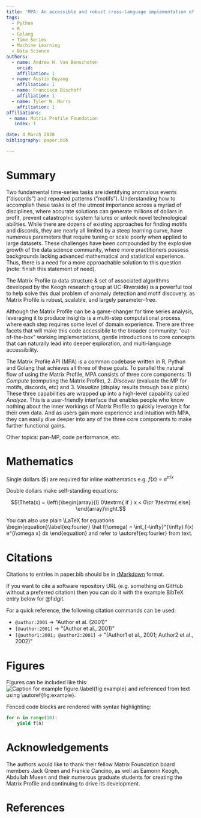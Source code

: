 ```yaml
---
title: 'MPA: An accessible and robust cross-language implementation of the Matrix Profile'
tags:
  - Python
  - R
  - Golang
  - Time Series
  - Machine Learning
  - Data Science
authors:
  - name: Andrew H. Van Benschoten
    orcid: 
    affiliation: 1
  - name: Austin Ouyang
    affiliation: 1
  - name: Francisco Bischoff
    affiliation: 1
  - name: Tyler W. Marrs
    affiliation: 1
affiliations:
 - name: Matrix Profile Foundation
   index: 1

date: 4 March 2020
bibliography: paper.bib

---
```


# Summary
Two fundamental time-series tasks are identifying anomalous events (“discords”) and repeated patterns (“motifs”). Understanding how to accomplish these tasks is of the utmost importance across a myriad of disciplines, where accurate solutions can generate millions of dollars in profit, prevent catastrophic system failures or unlock novel technological abilities. While there are dozens of existing approaches for finding motifs and discords, they are nearly all limited by a steep learning curve, have numerous parameters that require tuning or scale poorly when applied to large datasets. These challenges have been compounded by the explosive growth of the data science community, where more practitioners possess backgrounds lacking advanced mathematical and statistical experience. Thus, there is a need for a more approachable solution to this question (note: finish this statement of need).

The Matrix Profile (a data structure & set of associated algorithms developed by the Keogh research group at UC-Riverside) is a powerful tool to help solve this dual problem of anomaly detection and motif discovery, as Matrix Profile is robust, scalable, and largely parameter-free.

Although the Matrix Profile can be a game-changer for time series analysis, leveraging it to produce insights is a multi-step computational process, where each step requires some level of domain experience. There are three facets that will make this code accessibile to the broader community: “out-of-the-box” working implementations, gentle introductions to core concepts that can naturally lead into deeper exploration, and multi-language accessibility.

The Matrix Profile API (MPA) is a common codebase written in R, Python and Golang that achieves all three of these goals. To parallel the natural flow of using the Matrix Profile, MPA consists of three core components: 1) _Compute_ (computing the Matrix Profile), 2. _Discover_ (evaluate the MP for motifs, discords, etc) and 3. _Visualize_ (display results through basic plots) These three capabilities are wrapped up into a high-level capability called _Analyze_. This is a user-friendly interface that enables people who know nothing about the inner workings of Matrix Profile to quickly leverage it for their own data. And as users gain more experience and intuition with MPA, they can easily dive deeper into any of the three core components to make further functional gains.

Other topics: pan-MP, code performance, etc.

# Mathematics

Single dollars ($) are required for inline mathematics e.g. $f(x) = e^{\pi/x}$

Double dollars make self-standing equations:

$$\Theta(x) = \left\{\begin{array}{l}
0\textrm{ if } x < 0\cr
1\textrm{ else}
\end{array}\right.$$

You can also use plain \LaTeX for equations
\begin{equation}\label{eq:fourier}
\hat f(\omega) = \int_{-\infty}^{\infty} f(x) e^{i\omega x} dx
\end{equation}
and refer to \autoref{eq:fourier} from text.

# Citations

Citations to entries in paper.bib should be in
[rMarkdown](http://rmarkdown.rstudio.com/authoring_bibliographies_and_citations.html)
format.

If you want to cite a software repository URL (e.g. something on GitHub without a preferred
citation) then you can do it with the example BibTeX entry below for @fidgit.

For a quick reference, the following citation commands can be used:
- `@author:2001`  ->  "Author et al. (2001)"
- `[@author:2001]` -> "(Author et al., 2001)"
- `[@author1:2001; @author2:2001]` -> "(Author1 et al., 2001; Author2 et al., 2002)"

# Figures

Figures can be included like this:
![Caption for example figure.\label{fig:example}](figure.png)
and referenced from text using \autoref{fig:example}.

Fenced code blocks are rendered with syntax highlighting:
```python
for n in range(10):
    yield f(n)
```	

# Acknowledgements

The authors would like to thank their fellow Matrix Foundation board members Jack Green and Frankie Cancino, as well as Eamonn Keogh, Abdullah Mueen and their numerous graduate students for creating the Matrix Profile and continuing to drive its development.

# References
